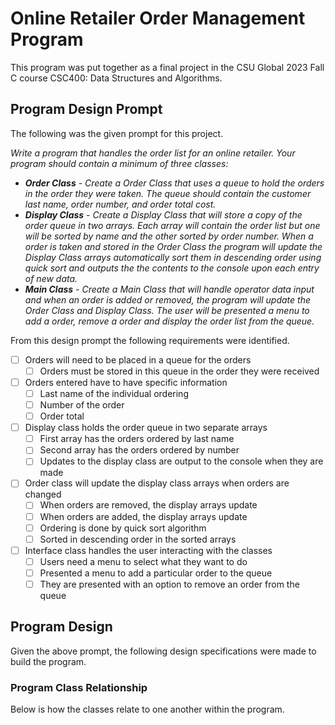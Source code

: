 # Online Retailer Order Management Program
This program was put together as a final project in the CSU Global 2023 Fall C course CSC400: Data Structures and Algorithms.

## Program Design Prompt
The following was the given prompt for this project.

*Write a program that handles the order list for an online retailer. Your program should contain a minimum of three classes:*
- ***Order Class*** - *Create a Order Class that uses a queue to hold the orders in the order they were taken. The queue should contain the customer last name, order number, and order total cost.*
- ***Display Class*** - *Create a Display Class that will store a copy of the order queue in two arrays. Each array will contain the order list but one will be sorted by name and the other sorted by order number. When a order is taken and stored in the Order Class the program will update the Display Class arrays automatically sort them in descending order using quick sort and outputs the the contents to the console upon each entry of new data.*
- ***Main Class*** - *Create a Main Class that will handle operator data input and when an order is added or removed, the program will update the Order Class and Display Class. The user will be presented a menu to add a order, remove a order and display the order list from the queue.*

From this design prompt the following requirements were identified.
* [ ] Orders will need to be placed in a queue for the orders
    * [ ] Orders must be stored in this queue in the order they were received
* [ ] Orders entered have to have specific information
    * [ ] Last name of the individual ordering
    * [ ] Number of the order
    * [ ] Order total
* [ ] Display class holds the order queue in two separate arrays
    * [ ] First array has the orders ordered by last name
    * [ ] Second array has the orders ordered by number
    * [ ] Updates to the display class are output to the console when they are made
* [ ] Order class will update the display class arrays when orders are changed
    * [ ] When orders are removed, the display arrays update
    * [ ] When orders are added, the display arrays update
    * [ ] Ordering is done by quick sort algorithm
    * [ ] Sorted in descending order in the sorted arrays
* [ ] Interface class handles the user interacting with the classes
    * [ ] Users need a menu to select what they want to do
    * [ ] Presented a menu to add a particular order to the queue
    * [ ] They are presented with an option to remove an order from the queue

## Program Design
Given the above prompt, the following design specifications were made to build the program.

### Program Class Relationship
Below is how the classes relate to one another within the program.

